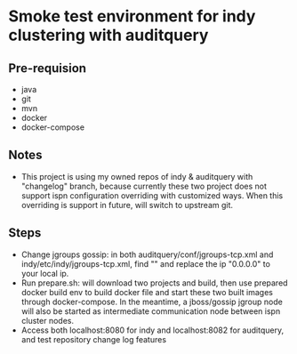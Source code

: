 # Smoke test environment for indy clustering with auditquery

## Pre-requision
  * java  
  * git
  * mvn
  * docker 
  * docker-compose

## Notes
  * This project is using my owned repos of indy & auditquery with "changelog" branch, because currently these two project does not support ispn configuration overriding with customized ways. When this overriding is support in future, will switch to upstream git.

## Steps
  * Change jgroups gossip: in both auditquery/conf/jgroups-tcp.xml and indy/etc/indy/jgroups-tcp.xml, find "<TUNNEL gossip_router_hosts="0.0.0.0[12001]" />" and replace the ip "0.0.0.0" to your local ip.
  * Run prepare.sh: will download two projects and build, then use prepared docker build env to build docker file and start these two built images through docker-compose. In the meantime, a jboss/gossip jgroup node will also be started as intermediate communication node between ispn cluster nodes.
  * Access both localhost:8080 for indy and localhost:8082 for auditquery, and test repository change log features
  
